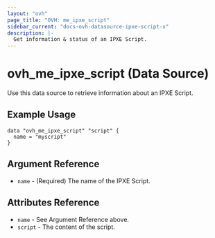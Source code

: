 ```yaml
---
layout: "ovh"
page_title: "OVH: me_ipxe_script"
sidebar_current: "docs-ovh-datasource-ipxe-script-x"
description: |-
  Get information & status of an IPXE Script.
---
```


# ovh_me_ipxe_script (Data Source)

Use this data source to retrieve information about an IPXE Script.

## Example Usage

```hcl
data "ovh_me_ipxe_script" "script" {
  name = "myscript"
}
```

## Argument Reference

* `name` - (Required) The name of the IPXE Script.

## Attributes Reference

* `name` - See Argument Reference above.
* `script` - The content of the script.
